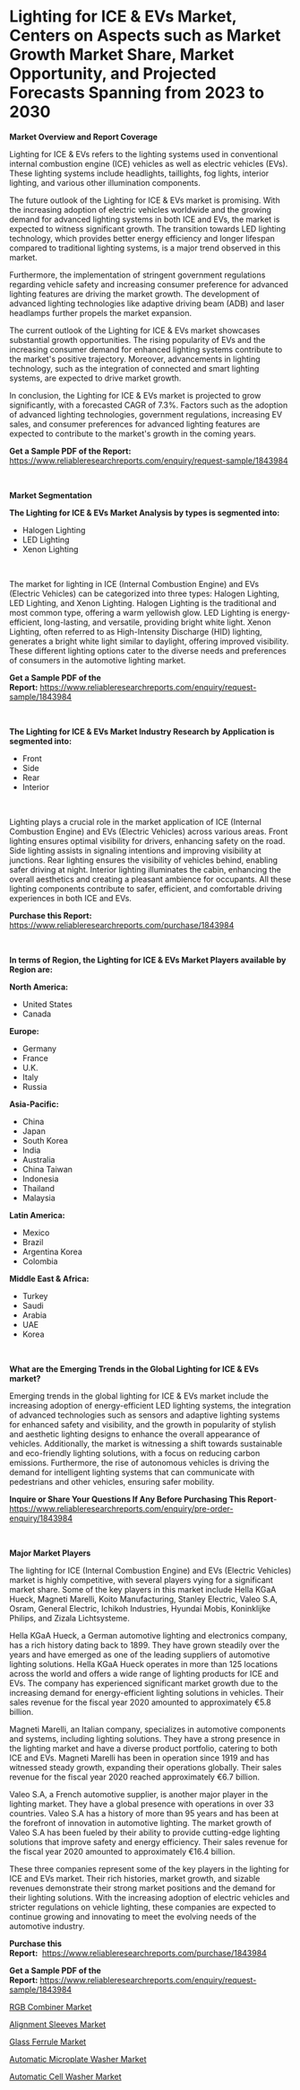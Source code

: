 <p><h1>Lighting for ICE & EVs Market, Centers on Aspects such as Market Growth Market Share, Market Opportunity, and Projected Forecasts Spanning from 2023 to 2030</h1></p><p><strong>Market Overview and Report Coverage</strong></p>
<p><p>Lighting for ICE & EVs refers to the lighting systems used in conventional internal combustion engine (ICE) vehicles as well as electric vehicles (EVs). These lighting systems include headlights, taillights, fog lights, interior lighting, and various other illumination components.</p><p>The future outlook of the Lighting for ICE & EVs market is promising. With the increasing adoption of electric vehicles worldwide and the growing demand for advanced lighting systems in both ICE and EVs, the market is expected to witness significant growth. The transition towards LED lighting technology, which provides better energy efficiency and longer lifespan compared to traditional lighting systems, is a major trend observed in this market.</p><p>Furthermore, the implementation of stringent government regulations regarding vehicle safety and increasing consumer preference for advanced lighting features are driving the market growth. The development of advanced lighting technologies like adaptive driving beam (ADB) and laser headlamps further propels the market expansion.</p><p>The current outlook of the Lighting for ICE & EVs market showcases substantial growth opportunities. The rising popularity of EVs and the increasing consumer demand for enhanced lighting systems contribute to the market's positive trajectory. Moreover, advancements in lighting technology, such as the integration of connected and smart lighting systems, are expected to drive market growth.</p><p>In conclusion, the Lighting for ICE & EVs market is projected to grow significantly, with a forecasted CAGR of 7.3%. Factors such as the adoption of advanced lighting technologies, government regulations, increasing EV sales, and consumer preferences for advanced lighting features are expected to contribute to the market's growth in the coming years.</p></p>
<p><strong>Get a Sample PDF of the Report:</strong> <a href="https://www.reliableresearchreports.com/enquiry/request-sample/1843984">https://www.reliableresearchreports.com/enquiry/request-sample/1843984</a></p>
<p>&nbsp;</p>
<p><strong>Market Segmentation</strong></p>
<p><strong>The Lighting for ICE & EVs Market Analysis by types is segmented into:</strong></p>
<p><ul><li>Halogen Lighting</li><li>LED Lighting</li><li>Xenon Lighting</li></ul></p>
<p>&nbsp;</p>
<p><p>The market for lighting in ICE (Internal Combustion Engine) and EVs (Electric Vehicles) can be categorized into three types: Halogen Lighting, LED Lighting, and Xenon Lighting. Halogen Lighting is the traditional and most common type, offering a warm yellowish glow. LED Lighting is energy-efficient, long-lasting, and versatile, providing bright white light. Xenon Lighting, often referred to as High-Intensity Discharge (HID) lighting, generates a bright white light similar to daylight, offering improved visibility. These different lighting options cater to the diverse needs and preferences of consumers in the automotive lighting market.</p></p>
<p><strong>Get a Sample PDF of the Report:</strong>&nbsp;<a href="https://www.reliableresearchreports.com/enquiry/request-sample/1843984">https://www.reliableresearchreports.com/enquiry/request-sample/1843984</a></p>
<p>&nbsp;</p>
<p><strong>The Lighting for ICE & EVs Market Industry Research by Application is segmented into:</strong></p>
<p><ul><li>Front</li><li>Side</li><li>Rear</li><li>Interior</li></ul></p>
<p>&nbsp;</p>
<p><p>Lighting plays a crucial role in the market application of ICE (Internal Combustion Engine) and EVs (Electric Vehicles) across various areas. Front lighting ensures optimal visibility for drivers, enhancing safety on the road. Side lighting assists in signaling intentions and improving visibility at junctions. Rear lighting ensures the visibility of vehicles behind, enabling safer driving at night. Interior lighting illuminates the cabin, enhancing the overall aesthetics and creating a pleasant ambience for occupants. All these lighting components contribute to safer, efficient, and comfortable driving experiences in both ICE and EVs.</p></p>
<p><strong>Purchase this Report:</strong>&nbsp; <a href="https://www.reliableresearchreports.com/purchase/1843984">https://www.reliableresearchreports.com/purchase/1843984</a></p>
<p>&nbsp;</p>
<p><strong>In terms of Region, the Lighting for ICE & EVs Market Players available by Region are:</strong></p>
<p>
    <p> <strong> North America: </strong>
        <ul>
            <li>United States</li>
            <li>Canada</li>
        </ul>
        </p> 
    <p> <strong> Europe: </strong>
        <ul>
            <li>Germany</li>
            <li>France</li>
            <li>U.K.</li>
            <li>Italy</li>
            <li>Russia</li>
        </ul>
        </p> 
    <p> <strong> Asia-Pacific: </strong>
        <ul>
            <li>China</li>
            <li>Japan</li>
            <li>South Korea</li>
            <li>India</li>
            <li>Australia</li>
            <li>China Taiwan</li>
            <li>Indonesia</li>
            <li>Thailand</li>
            <li>Malaysia</li>
        </ul>
        </p> 
    <p> <strong> Latin America: </strong>
        <ul>
            <li>Mexico</li>
            <li>Brazil</li>
            <li>Argentina Korea</li>
            <li>Colombia</li>
        </ul>
        </p> 
    <p> <strong> Middle East & Africa: </strong>
        <ul>
            <li>Turkey</li>
            <li>Saudi</li>
            <li>Arabia</li>
            <li>UAE</li>
            <li>Korea</li>
        </ul>
    </p>
    </p>
<p>&nbsp;</p>
<p><strong>What are the Emerging Trends in the Global Lighting for ICE & EVs market?</strong></p>
<p><p>Emerging trends in the global lighting for ICE & EVs market include the increasing adoption of energy-efficient LED lighting systems, the integration of advanced technologies such as sensors and adaptive lighting systems for enhanced safety and visibility, and the growth in popularity of stylish and aesthetic lighting designs to enhance the overall appearance of vehicles. Additionally, the market is witnessing a shift towards sustainable and eco-friendly lighting solutions, with a focus on reducing carbon emissions. Furthermore, the rise of autonomous vehicles is driving the demand for intelligent lighting systems that can communicate with pedestrians and other vehicles, ensuring safer mobility.</p></p>
<p><strong>Inquire or Share Your Questions If Any Before Purchasing This Report</strong>- <a href="https://www.reliableresearchreports.com/enquiry/pre-order-enquiry/1843984">https://www.reliableresearchreports.com/enquiry/pre-order-enquiry/1843984</a></p>
<p>&nbsp;</p>
<p><strong>Major Market Players</strong></p>
<p><p>The lighting for ICE (Internal Combustion Engine) and EVs (Electric Vehicles) market is highly competitive, with several players vying for a significant market share. Some of the key players in this market include Hella KGaA Hueck, Magneti Marelli, Koito Manufacturing, Stanley Electric, Valeo S.A, Osram, General Electric, Ichikoh Industries, Hyundai Mobis, Koninklijke Philips, and Zizala Lichtsysteme.</p><p>Hella KGaA Hueck, a German automotive lighting and electronics company, has a rich history dating back to 1899. They have grown steadily over the years and have emerged as one of the leading suppliers of automotive lighting solutions. Hella KGaA Hueck operates in more than 125 locations across the world and offers a wide range of lighting products for ICE and EVs. The company has experienced significant market growth due to the increasing demand for energy-efficient lighting solutions in vehicles. Their sales revenue for the fiscal year 2020 amounted to approximately €5.8 billion.</p><p>Magneti Marelli, an Italian company, specializes in automotive components and systems, including lighting solutions. They have a strong presence in the lighting market and have a diverse product portfolio, catering to both ICE and EVs. Magneti Marelli has been in operation since 1919 and has witnessed steady growth, expanding their operations globally. Their sales revenue for the fiscal year 2020 reached approximately €6.7 billion.</p><p>Valeo S.A, a French automotive supplier, is another major player in the lighting market. They have a global presence with operations in over 33 countries. Valeo S.A has a history of more than 95 years and has been at the forefront of innovation in automotive lighting. The market growth of Valeo S.A has been fueled by their ability to provide cutting-edge lighting solutions that improve safety and energy efficiency. Their sales revenue for the fiscal year 2020 amounted to approximately €16.4 billion.</p><p>These three companies represent some of the key players in the lighting for ICE and EVs market. Their rich histories, market growth, and sizable revenues demonstrate their strong market positions and the demand for their lighting solutions. With the increasing adoption of electric vehicles and stricter regulations on vehicle lighting, these companies are expected to continue growing and innovating to meet the evolving needs of the automotive industry.</p></p>
<p><strong>Purchase this Report:</strong>&nbsp;&nbsp;<a href="https://www.reliableresearchreports.com/purchase/1843984">https://www.reliableresearchreports.com/purchase/1843984</a></p>
<p></p>
<p><strong>Get a Sample PDF of the Report:</strong>&nbsp;<a href="https://www.reliableresearchreports.com/enquiry/request-sample/1843984">https://www.reliableresearchreports.com/enquiry/request-sample/1843984</a></p>
<p><p><a href="https://www.linkedin.com/pulse/rgb-combiner-market-size-2023-2030-global-industrial-p9nec/">RGB Combiner Market</a></p><p><a href="https://www.linkedin.com/pulse/alignment-sleeves-market-insights-players-forecast-till-nzv7c/">Alignment Sleeves Market</a></p><p><a href="https://www.linkedin.com/pulse/glass-ferrule-market-insights-players-forecast-till-2030-hasfc/">Glass Ferrule Market</a></p><p><a href="https://medium.com/@frankpeters35/automatic-microplate-washer-market-focuses-on-market-share-size-and-projected-forecast-till-2030-c408df62d9f4">Automatic Microplate Washer Market</a></p><p><a href="https://medium.com/@josephweaver29/automatic-cell-washer-market-the-key-to-successful-business-strategy-forecast-till-2030-b33073aac4b8">Automatic Cell Washer Market</a></p></p>